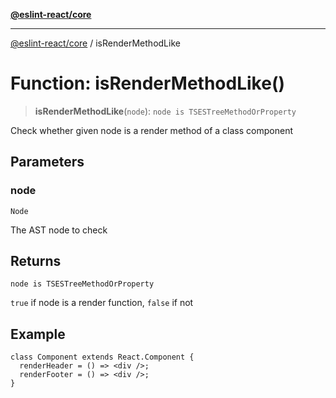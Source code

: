 [**@eslint-react/core**](../README.md)

***

[@eslint-react/core](../README.md) / isRenderMethodLike

# Function: isRenderMethodLike()

> **isRenderMethodLike**(`node`): `node is TSESTreeMethodOrProperty`

Check whether given node is a render method of a class component

## Parameters

### node

`Node`

The AST node to check

## Returns

`node is TSESTreeMethodOrProperty`

`true` if node is a render function, `false` if not

## Example

```tsx
class Component extends React.Component {
  renderHeader = () => <div />;
  renderFooter = () => <div />;
}
```
